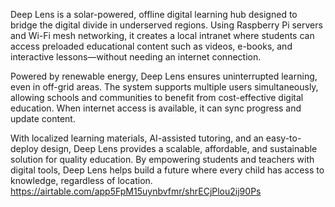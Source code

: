Deep Lens is a solar-powered, offline digital learning hub designed to bridge the digital divide in underserved regions. Using Raspberry Pi servers and Wi-Fi mesh networking, it creates a local intranet where students can access preloaded educational content such as videos, e-books, and interactive lessons—without needing an internet connection.

Powered by renewable energy, Deep Lens ensures uninterrupted learning, even in off-grid areas. The system supports multiple users simultaneously, allowing schools and communities to benefit from cost-effective digital education. When internet access is available, it can sync progress and update content.

With localized learning materials, AI-assisted tutoring, and an easy-to-deploy design, Deep Lens provides a scalable, affordable, and sustainable solution for quality education. By empowering students and teachers with digital tools, Deep Lens helps build a future where every child has access to knowledge, regardless of location.
https://airtable.com/app5FpM15uynbvfmr/shrECjPlou2ij90Ps
